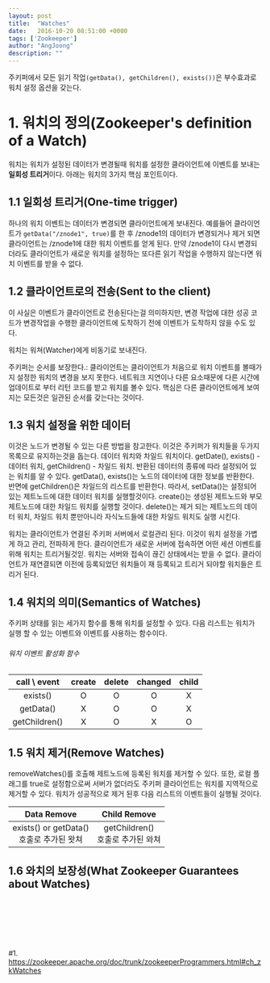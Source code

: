 ```yaml
---
layout: post
title:  "Watches"
date:   2016-10-20 08:51:00 +0000
tags: ['Zookeeper']
author: "AngJoong"
description: ""
---
```


주키퍼에서 모든 읽기 작업`(getData(), getChildren(), exists())`은
부수효과로 워치 설정 옵션을 갖는다.

# 1. 워치의 정의(Zookeeper's definition of a Watch)
 워치는 워치가 설정된 데이터가 변경될때 워치를 설정한 클라이언트에 이벤트를 보내는 **일회성 트리거**이다. 아래는 워치의 3가지 핵심 포인트이다.  

## 1.1 일회성 트리거(One-time trigger)
하나의 워치 이벤트는 데이터가 변경되면 클라이언트에게 보내진다. 예를들어 클라이언트가 `getData("/znode1", true)`를 한 후 /znode1의 데이터가 변경되거나 제거 되면 클라이언트는 /znode1에 대한 워치 이벤트를 얻게 된다. 만약 /znode1이 다시 변경되더라도 클라이언트가 새로운 워치를 설정하는 또다른 읽기 작업을 수행하지 않는다면 워치 이벤트를 받을 수 없다.

## 1.2 클라이언트로의 전송(Sent to the client)
이 사실은 이벤트가 클라이언트로 전송된다는걸 의미하지만, 변경 작업에 대한 성공 코드가 변경작업을 수행한 클라이언트에 도착하기 전에 이벤트가 도착하지 않을 수도 있다.

워치는 워쳐(Watcher)에게 비동기로 보내진다.

주키퍼는 순서를 보장한다.: 클라이언트는 클라이언트가 처음으로 워치 이벤트를 볼때가지 설정한 워치의 변경을 보지 못한다.
네트워크 지연이나 다른 요소때문에 다른 시간에 업데이트로 부터 리턴 코드를 받고 워치를 볼수 있다. 핵심은 다른 클라이언트에게 보여지는 모든것은 일관된 순서를 갖는다는 것이다.

## 1.3 워치 설정을 위한 데이터
이것은 노드가 변경될 수 있는 다른 방법을 참고한다. 이것은 주키퍼가 워치들을 두가지 목록으로 유지하는것을 돕는다. 데이터 워치와 차일드 워치이다. getDate(), exists() - 데이터 워치, getChildren() - 차일드 워치. 반환된 데이터의 종류에 따라 설정되어 있는 워치를 알 수 있다. getData(), exists()는 노드의 데이터에 대한 정보를 반환한다. 반면에 getChildren()은 차일드의 리스트를 반환한다. 따라서, setData()는 설정되어 있는 제트노드에 대한 데이터 워치를 실행할것이다. create()는 생성된 제트노드와 부모 제트노드에 대한 차일드 워치를 실행할 것이다. delete()는 제거 되는 제트노드의 데이터 워치, 차일드 워치 뿐만아니라 자식노드들에 대한 차일드 워치도 실행 시킨다.  

워치는 클라이언트가 연결된 주키퍼 서버에서 로컬관리 된다. 이것이 워치 설정을 가볍게 하고 관리, 전파하게 한다. 클라이언트가 새로운 서버에 접속하면 어떤 세션 이벤트를 위해 워치는 트리거될것읻. 워치는 서버와 접속이 끊긴 상태에서는 받을 수 없다. 클라이언트가 재연결되면 이전에 등록되었던 워치들이 재 등록되고 트리거 되야할 워치들은 트리거 된다.

## 1.4 워치의 의미(Semantics of Watches)
주키퍼 상태를 읽는 세가지 함수를 통해 워치를 설정할 수 있다. 다음 리스트는 워치가 실행 할 수 있는 이벤트와 이벤트를 사용하는 함수이다.

###### 워치 이벤트 활성화 함수
| call \ event|create|delete|changed|child|
|:---:|:---:|:---:|:---:|:---:|
|exists()|O|O|O|X|
|getData()|X|O|O|X|
|getChildren()|X|O|X|O|

## 1.5 워치 제거(Remove Watches)
removeWatches()를 호출해 제트노드에 등록된 워치를 제거할 수 있다. 또한, 로컬 플래그를 true로 설정함으로써 서버가 없더라도 주키퍼 클라이언트는 워치를 지역적으로 제거할 수 있다. 워치가 성공적으로 제거 된후 다음 리스트의 이벤트들이 실행될 것이다.

| Data Remove | Child Remove |
|:---:|:---:|
|exists() or getData()<br>호출로 추가된 왓쳐|getChildren()<br>호출로 추가된 와쳐|

## 1.6 와치의 보장성(What Zookeeper Guarantees about Watches)


<br>
<br>
<br>
<br>
<br>

\#1. https://zookeeper.apache.org/doc/trunk/zookeeperProgrammers.html#ch_zkWatches
